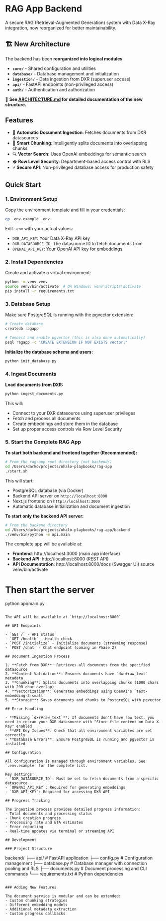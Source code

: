 # RAG App Backend

A secure RAG (Retrieval-Augmented Generation) system with Data X-Ray integration, now reorganized for better maintainability.

## 🏗️ New Architecture

The backend has been **reorganized into logical modules**:

- **`core/`** - Shared configuration and utilities
- **`database/`** - Database management and initialization  
- **`ingestion/`** - Data ingestion from DXR (superuser access)
- **`api/`** - FastAPI endpoints (non-privileged access)
- **`auth/`** - Authentication and authorization

📖 **See [ARCHITECTURE.md](ARCHITECTURE.md) for detailed documentation of the new structure.**

## Features

- 🔄 **Automatic Document Ingestion**: Fetches documents from DXR datasources
- 🧩 **Smart Chunking**: Intelligently splits documents into overlapping chunks
- 🔍 **Vector Search**: Uses OpenAI embeddings for semantic search
- � **Row Level Security**: Department-based access control with RLS
- ⚡ **Secure API**: Non-privileged database access for production safety

## Quick Start

### 1. Environment Setup

Copy the environment template and fill in your credentials:

```bash
cp .env.example .env
```

Edit `.env` with your actual values:
- `DXR_API_KEY`: Your Data X-Ray API key
- `DXR_DATASOURCE_ID`: The datasource ID to fetch documents from
- `OPENAI_API_KEY`: Your OpenAI API key for embeddings

### 2. Install Dependencies

Create and activate a virtual environment:
```bash
python -m venv venv
source venv/bin/activate  # On Windows: venv\Scripts\activate
pip install -r requirements.txt
```

### 3. Database Setup

Make sure PostgreSQL is running with the pgvector extension:

```bash
# Create database
createdb ragapp

# Connect and enable pgvector (this is also done automatically)
psql ragapp -c "CREATE EXTENSION IF NOT EXISTS vector;"
```

**Initialize the database schema and users:**
```bash
python init_database.py
```

### 4. Ingest Documents

**Load documents from DXR:**
```bash
python ingest_documents.py
```

This will:
- Connect to your DXR datasource using superuser privileges
- Fetch and process all documents  
- Create embeddings and store them in the database
- Set up proper access controls via Row Level Security

### 5. Start the Complete RAG App

**To start both backend and frontend together (Recommended):**
```bash
# From the rag-app root directory (not backend/)
cd /Users/darko/projects/ohalo-playbooks/rag-app
./start.sh
```

This will start:
- PostgreSQL database (via Docker)
- Backend API server on `http://localhost:8000`
- Next.js frontend on `http://localhost:3000`
- Automatic database initialization and document ingestion

**To start only the backend API server:**
```bash
# From the backend directory
cd /Users/darko/projects/ohalo-playbooks/rag-app/backend
./venv/bin/python -m api.main
```

The complete app will be available at:
- **Frontend**: http://localhost:3000 (main app interface)
- **Backend API**: http://localhost:8000 (REST API)
- **API Documentation**: http://localhost:8000/docs (Swagger UI)
source venv/bin/activate

# Then start the server
python api/main.py
```

The API will be available at `http://localhost:8000`

## API Endpoints

- `GET /` - API status
- `GET /health` - Health check
- `POST /initialize` - Initialize documents (streaming response)
- `POST /chat` - Chat endpoint (coming in Phase 2)

## Document Ingestion Process

1. **Fetch from DXR**: Retrieves all documents from the specified datasource
2. **Content Validation**: Ensures documents have `dxr#raw_text` metadata
3. **Chunking**: Splits documents into overlapping chunks (1000 chars with 200 char overlap)
4. **Vectorization**: Generates embeddings using OpenAI's `text-embedding-3-small`
5. **Storage**: Saves documents and chunks to PostgreSQL with pgvector

## Error Handling

- **Missing `dxr#raw_text`**: If documents don't have raw text, you need to rescan your DXR datasource with "Store file content on Data X-Ray" enabled
- **API Key Issues**: Check that all environment variables are set correctly
- **Database Errors**: Ensure PostgreSQL is running and pgvector is installed

## Configuration

All configuration is managed through environment variables. See `.env.example` for the complete list.

Key settings:
- `DXR_DATASOURCE_ID`: Must be set to fetch documents from a specific datasource
- `OPENAI_API_KEY`: Required for generating embeddings
- `DXR_API_KEY`: Required for accessing DXR API

## Progress Tracking

The ingestion process provides detailed progress information:
- Total documents and processing status
- Chunk creation progress
- Processing rate and ETA estimates
- Error reporting
- Real-time updates via terminal or streaming API

## Development

### Project Structure
```
backend/
├── api/                 # FastAPI application
├── config.py           # Configuration management
├── database.py         # Database manager with connection pooling and RLS
├── documents.py        # Document processing and CLI commands
└── requirements.txt    # Python dependencies
```

### Adding New Features

The document service is modular and can be extended:
- Custom chunking strategies
- Different embedding models
- Additional metadata extraction
- Custom progress callbacks
